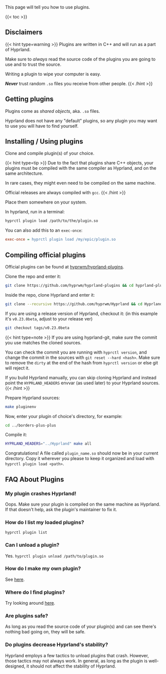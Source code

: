 This page will tell you how to use plugins.

{{< toc >}}

## Disclaimers

{{< hint type=warning >}}
Plugins are written in C++ and will run as a part of Hyprland.

Make sure to _always_ read the source code of the plugins you are going to use
and to trust the source.

Writing a plugin to wipe your computer is easy.

***Never*** trust random `.so` files you receive from other people.
{{< /hint >}}

## Getting plugins

Plugins come as _shared objects_, aka. `.so` files.

Hyprland does not have any "default" plugins, so any plugin you may want
to use you will have to find yourself.

## Installing / Using plugins

Clone and compile plugin(s) of your choice.

{{< hint type=tip >}}
Due to the fact that plugins share C++ objects, your plugins must be
compiled with the same compiler as Hyprland, and on the same architecture.

In rare cases, they might even need to be compiled on the same machine.

Official releases are always compiled with `gcc`.
{{< /hint >}}

Place them somewhere on your system.

In hyprland, run in a terminal:
```sh
hyprctl plugin load /path/to/the/plugin.so
```

You can also add this to an `exec-once`:
```ini
exec-once = hyprctl plugin load /my/epic/plugin.so
```

## Compiling official plugins

Official plugins can be found at [hyprwm/hyprland-plugins](https://github.com/hyprwm/hyprland-plugins).

Clone the repo and enter it:
```sh
git clone https://github.com/hyprwm/hyprland-plugins && cd hyprland-plugins
```

Inside the repo, clone Hyprland and enter it:
```sh
git clone --recursive https://github.com/hyprwm/Hyprland && cd Hyprland
```

If you are using a release version of Hyprland, checkout it: (in this example it's `v0.23.0beta`, adjust to your release ver)
```sh
git checkout tags/v0.23.0beta
```

{{< hint type=note >}}
If you are using hyprland-git, make _sure_ the commit you use matches the cloned sources.

You can check the commit you are running with `hyprctl version`, and change the commit in the sources
with `git reset --hard <hash>`. Make sure to remove the `dirty` at the end of the hash from `hyprctl version`
or else git will reject it.

If you build Hyprland manually, you can skip cloning Hyprland and instead point the
`HYPRLAND_HEADERS` envvar (as used later) to your Hyprland sources.
{{< /hint >}}

Prepare Hyprland sources:
```sh
make pluginenv
```

Now, enter your plugin of choice's directory, for example:
```sh
cd ../borders-plus-plus
```

Compile it:
```sh
HYPRLAND_HEADERS="../Hyprland" make all
```

Congratulations! A file called `plugin_name.so` should now be in your current directory.
Copy it wherever you please to keep it organized and load with `hyprctl plugin load <path>`.

## FAQ About Plugins

### My plugin crashes Hyprland!
Oops. Make sure your plugin is compiled on the same machine as Hyprland. If that doesn't help,
ask the plugin's maintainer to fix it.

### How do I list my loaded plugins?
`hyprctl plugin list`

### Can I unload a plugin?
Yes. `hyprctl plugin unload /path/to/plugin.so`

### How do I make my own plugin?
See [here](../Development/Getting-Started).

### Where do I find plugins?
Try looking around [here](https://github.com/hyprwm/hyprland-plugins).

### Are plugins safe?
As long as you read the source code of your plugin(s) and can see there's nothing bad going on,
they will be safe.

### Do plugins decrease Hyprland's stability?
Hyprland employs a few tactics to unload plugins that crash. However, those tactics may not
always work. In general, as long as the plugin is well-designed, it should not affect the
stability of Hyprland.
